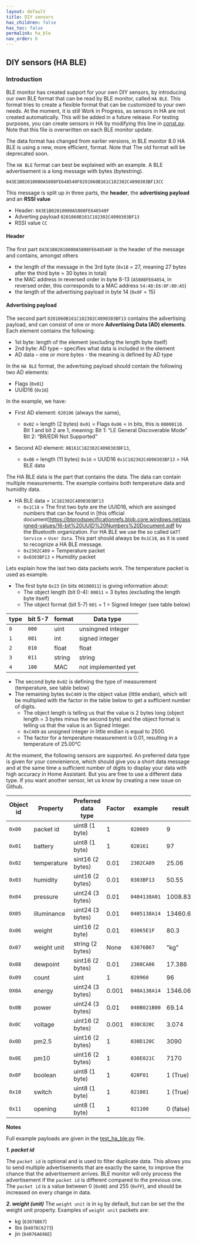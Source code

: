 ```yaml
---
layout: default
title: DIY sensors
has_children: false
has_toc: false
permalink: ha_ble
nav_order: 6
---
```



## DIY sensors (HA BLE)


### Introduction

BLE monitor has created support for your own DIY sensors, by introducing our own BLE format that can be read by BLE monitor, called `HA BLE`. This format tries to create a flexible format that can be customized to your own needs. At the moment, it is still Work in Progress, as sensors in HA are not created automatically. This will be added in a future release. For testing purposes, you can create sensors in HA by modifying this line in [const.py](https://github.com/custom-components/ble_monitor/blob/master/custom_components/ble_monitor/const.py#L860). Note that this file is overwritten on each BLE monitor update. 

The data format has changed from earlier versions, in BLE monitor 8.0 HA BLE is using a new, more efficient, format. Note that The old format will be deprecated soon. 

The `HA BLE` format can best be explained with an example. A BLE advertisement is a long message with bytes (bytestring).  

```
043E1B02010000A5808FE648540F0201060B161C182302C4090303BF13CC
```

This message is split up in three parts, the **header**, the **advertising payload** and an **RSSI value**

- Header: `043E1B02010000A5808FE648540F`
- Adverting payload `0201060B161C182302C4090303BF13`
- RSSI value `CC`

#### Header
The first part `043E1B02010000A5808FE648540F` is the header of the message and contains, amongst others

- the length of the message in the 3rd byte (`0x1B` = 27, meaning 27 bytes after the third byte = 30 bytes in total)
- the MAC address in reversed order in byte 8-13 (`A5808FE64854`, in reversed order, this corresponds to a MAC address `54:48:E6:8F:80:A5`)
- the length of the advertising payload in byte 14 (`0x0F` = 15)

#### Advertising payload
The second part `0201060B161C182302C4090303BF13` contains the advertising payload, and can consist of one or more **Advertising Data (AD) elements**. Each element contains the following:

- 1st byte: length of the element (excluding the length byte itself)
- 2nd byte: AD type – specifies what data is included in the element
- AD data – one or more bytes - the meaning is defined by AD type

In the `HA BLE` format, the advertsing payload should contain the following two AD elements:

- Flags (`0x01`)
- UUID16 (`0x16`)

In the example, we have:

- First AD element: `020106` (always the same),
  - `0x02` = length (2 bytes)
    `0x01` = Flags
    `0x06` = in bits, this is `00000110`. Bit 1 and bit 2 are 1, meaning: 
      Bit 1: “LE General Discoverable Mode”
      Bit 2: “BR/EDR Not Supported”

- Second AD element: `0B161C182302C4090303BF13`, 
  - `0x0B` = length (11 bytes)
    `0x16` = UUID16
    `0x1C182302C4090303BF13` = HA BLE data

The HA BLE data is the part that contains the data. The data can contain multiple measurements. The example contains both temperature data and humidity data.

- HA BLE data = `1C182302C4090303BF13`
  - `0x1C18` = The first two byte are the UUID16, which are assinged numbers that can be found in [this official document]https://btprodspecificationrefs.blob.core.windows.net/assigned-values/16-bit%20UUID%20Numbers%20Document.pdf by the Bluetooth organization. For HA BLE we use the so called `GATT Service` = `User Data`. This part should always be `0x1C18`, as it is used to recognize a HA BLE message.
  - `0x2302C409` = Temperature packet
  - `0x0303BF13` = Humidity packet

Lets explain how the last two data packets work. The temperature packet is used as example.

- The first byte `0x23` (in bits `00100011`) is giving information about: 
  - The object length (bit 0-4): `00011` = 3 bytes (excluding the length byte itself)
  - The object format (bit 5-7) `001` = 1 = Signed Integer (see table below)

| type | bit 5-7 | format | Data type           |
| -----| ------- | -------| ------------------- |
| `0`  | `000`   | uint   | unsingned integer   |
| `1`  | `001`   | int    | signed integer      |
| `2`  | `010`   | float  | float               |
| `3`  | `011`   | string | string              |
| `4`  | `100`   | MAC    | not implemented yet |

- The second byte `0x02` is defining the type of measurement (temperature, see table below)
- The remaining bytes `0xC409` is the object value (little endian), which will be multiplied with the factor in the table below to get a sufficient number of digits.
  - The object length is telling us that the value is 2 bytes long (object length = 3 bytes minus the second byte) and the object format is telling us that the value is an Signed Integer.
  - `0xC409` as unsigned integer in little endian is equal to 2500.
  - The factor for a temperature measurement is 0.01, resulting in a temperature of 25.00°C

At the moment, the following sensors are supported. An preferred data type is given for your convienience, which should give you a short data message and at the same time a sufficient number of digits to display your data with high accuracy in Home Assistant. But you are free to use a different data type. If you want another sensor, let us know by creating a new issue on Github. 

| Object id | Property    | Preferred data type | Factor | example      | result    | Unit in HA | Notes |
| --------- | ----------- | --------------------| -------| ------------ | ----------| -----------| ----- |
| `0x00`    | packet id   | uint8 (1 byte)      | 1      | `020009`     | 9         |            | [1]   |
| `0x01`    | battery     | uint8 (1 byte)      | 1      | `020161`     | 97        | `%`        |       |
| `0x02`    | temperature | sint16 (2 bytes)    | 0.01   | `2302CA09`   | 25.06     | `°C`       |       |
| `0x03`    | humidity    | uint16 (2 bytes)    | 0.01   | `0303BF13`   | 50.55     | `%`        |       |
| `0x04`    | pressure    | uint24 (3 bytes)    | 0.01   | `0404138A01` | 1008.83   | `hPa`      |       |
| `0X05`    | illuminance | uint24 (3 bytes)    | 0.01   | `0405138A14` | 13460.67  | `lux`      |       |
| `0x06`    | weight      | uint16 (2 byte)     | 0.01   | `03065E1F`   | 80.3      | `kg`       | [2]   |
| `0x07`    | weight unit | string (2 bytes)    | None   | `63076B67`   | "kg"      |            | [2]   |
| `0x08`    | dewpoint    | sint16 (2 bytes)    | 0.01   | `2308CA06`   | 17.386    | `°C`       |       |
| `0x09`    | count       | uint                | 1      | `020960`     | 96        |            |       |
| `0X0A`    | energy      | uint24 (3 bytes)    | 0.001  | `040A138A14` | 1346.067  | `kWh`      |       |
| `0x0B`    | power       | uint24 (3 bytes)    | 0.01   | `040B021B00` | 69.14     | `W`        |       |
| `0x0C`    | voltage     | uint16 (2 bytes)    | 0.001  | `030C020C`   | 3.074     | `V`        |       |
| `0x0D`    | pm2.5       | uint16 (2 bytes)    | 1      | `030D120C`   | 3090      | `kg/m3`    |       |
| `0x0E`    | pm10        | uint16 (2 bytes)    | 1      | `030E021C`   | 7170      | `kg/m3`    |       |
| `0x0F`    | boolean     | uint8 (1 byte)      | 1      | `020F01`     | 1 (True)  | `True`     |       |
| `0x10`    | switch      | uint8 (1 byte)      | 1      | `021001`     | 1 (True)  | `on`       |       |
| `0x11`    | opening     | uint8 (1 byte)      | 1      | `021100`     | 0 (false) | `closed`   |       |


**Notes**

Full example payloads are given in the [test_ha_ble.py](https://github.com/custom-components/ble_monitor/blob/master/custom_components/ble_monitor/test/test_ha_ble.py) file. 

***1. packet id***

The `packet id` is optional and is used to filter duplicate data. This allows you to send multiple advertisements that are exactly the same, to improve the chance that the advertisement arrives. BLE monitor will only process the advertisement if the `packet id` is different compared to the previous one. The `packet id` is a value between 0 (`0x00`) and 255 (`0xFF`), and should be increased on every change in data.


***2. weight (unit)***
The `weight unit` is in `kg` by default, but can be set the the weight unit property. Examples of `weight unit` packets are:
- kg (`63076B67`)
- lbs (`64076C6273`)
- jin (`64076A696E`)
